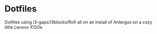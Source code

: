 # Dotfiles
Dotfiles using i3-gaps/i3blocks/Rofi all on an install of Antergos on a cozy little Lenovo X120e
